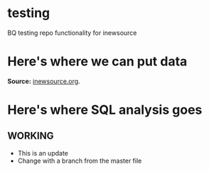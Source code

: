 # testing
BQ testing repo functionality for inewsource


# Here's where we can put data
**Source:** [inewsource.org](https://inewsource.org).

# Here's where SQL analysis goes

## WORKING

* This is an update 
* Change with a branch from the master file
